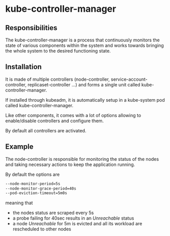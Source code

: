 # kube-controller-manager

## Responsibilities

The kube-controller-manager is a process that continuously monitors the state of various components within the system and works towards bringing the whole system to the desired functioning state.

## Installation

It is made of multiple controllers (node-controller, service-account-controller, replicaset-controller ...) and forms a single unit called kube-controller-manager.

If installed through kubeadm, it is automatically setup in a kube-system pod called kube-controller-manager.

Like other components, it comes with a lot of options allowing to enable/disable controllers and configure them.

By default all controllers are activated.

## Example

The node-controller is responsible for monitoring the status of the nodes and taking necessary actions to keep the application running.

By default the options are

```sh
--node-monitor-period=5s
--node-monitor-grace-period=40s
--pod-eviction-timeout=5m0s
```

meaning that

- the nodes status are scraped every 5s
- a probe failing for 40sec results in an *Unreachable* status
- a node *Unreachable* for 5m is evicted and all its workload are rescheduled to other nodes

